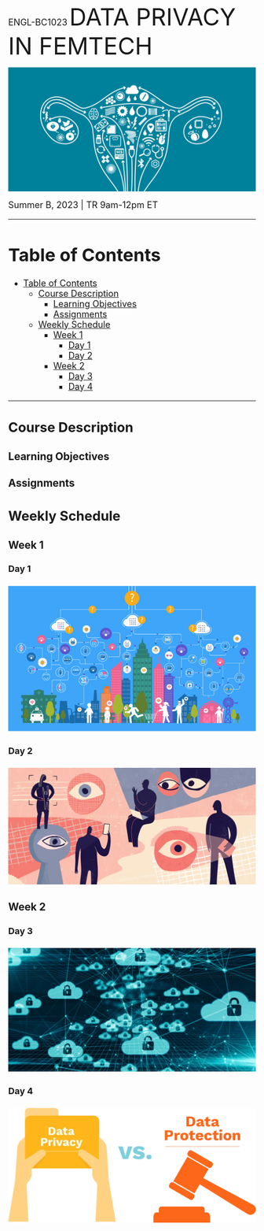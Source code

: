<font size= "4">ENGL-BC1023</font>
<font size= "7">DATA PRIVACY IN FEMTECH</font>

![femtech](images/femtech.png)

<font size= "4">Summer B, 2023 | TR 9am-12pm ET

***

# Table of Contents
- [Table of Contents](#table-of-contents)
  - [Course Description ](#course-description-)
    - [Learning Objectives ](#learning-objectives-)
    - [Assignments ](#assignments-)
  - [Weekly Schedule ](#weekly-schedule-)
    - [Week 1 ](#week-1-)
      - [Day 1 ](#day-1-)
      - [Day 2 ](#day-2-)
    - [Week 2 ](#week-2-)
      - [Day 3 ](#day-3-)
      - [Day 4 ](#day-4-)

***

## Course Description <a name="welcome"></a>

### Learning Objectives <a name="objectives"></a>

### Assignments <a name="assignments"></a>

## Weekly Schedule <a name="schedule"></a>

### Week 1 <a name="week1"></a>

#### Day 1 <a name="w1d1"></a>

![big-data](images/big_data.png)

#### Day 2 <a name="w1d2"></a>

![data-privacy](images/data_privacy.png)

### Week 2 <a name="week2"></a>

#### Day 3 <a name="w2d3"></a>

![data-security](images/data_security.png)

#### Day 4 <a name="w2d4"></a>

![data-protection](./images/office1_graphic.png)
